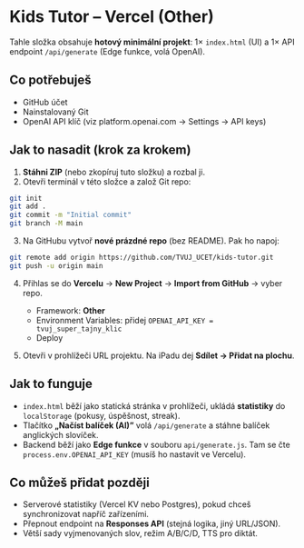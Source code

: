# Kids Tutor – Vercel (Other)

Tahle složka obsahuje **hotový minimální projekt**: 1× `index.html` (UI) a 1× API endpoint `/api/generate` (Edge funkce, volá OpenAI).

## Co potřebuješ
- GitHub účet
- Nainstalovaný Git
- OpenAI API klíč (viz platform.openai.com → Settings → API keys)

## Jak to nasadit (krok za krokem)

1) **Stáhni ZIP** (nebo zkopíruj tuto složku) a rozbal ji.
2) Otevři terminál v této složce a založ Git repo:
```bash
git init
git add .
git commit -m "Initial commit"
git branch -M main
```
3) Na GitHubu vytvoř **nové prázdné repo** (bez README). Pak ho napoj:
```bash
git remote add origin https://github.com/TVUJ_UCET/kids-tutor.git
git push -u origin main
```
4) Přihlas se do **Vercelu** → **New Project** → **Import from GitHub** → vyber repo.
   - Framework: **Other**
   - Environment Variables: přidej `OPENAI_API_KEY = tvuj_super_tajny_klic`
   - Deploy

5) Otevři v prohlížeči URL projektu. Na iPadu dej **Sdílet → Přidat na plochu**.

## Jak to funguje
- `index.html` běží jako statická stránka v prohlížeči, ukládá **statistiky** do `localStorage` (pokusy, úspěšnost, streak).
- Tlačítko **„Načíst balíček (AI)”** volá `/api/generate` a stáhne balíček anglických slovíček.
- Backend běží jako **Edge funkce** v souboru `api/generate.js`. Tam se čte `process.env.OPENAI_API_KEY` (musíš ho nastavit ve Vercelu).

## Co můžeš přidat později
- Serverové statistiky (Vercel KV nebo Postgres), pokud chceš synchronizovat napříč zařízeními.
- Přepnout endpoint na **Responses API** (stejná logika, jiný URL/JSON).
- Větší sady vyjmenovaných slov, režim A/B/C/D, TTS pro diktát.
